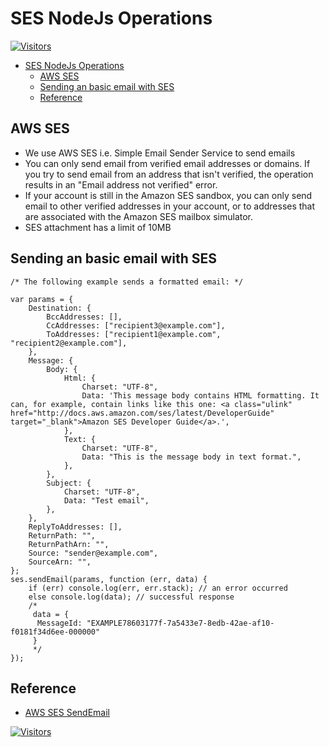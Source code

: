# SES NodeJs Operations

[![Visitors](https://api.visitorbadge.io/api/visitors?path=aasisodiya.nodejs.aws.s3&labelColor=%23ffa500&countColor=%23263759&labelStyle=upper)](https://visitorbadge.io/status?path=aasisodiya.nodejs.aws.ses)

- [SES NodeJs Operations](#ses-nodejs-operations)
  - [AWS SES](#aws-ses)
  - [Sending an basic email with SES](#sending-an-basic-email-with-ses)
  - [Reference](#reference)

## AWS SES

- We use AWS SES i.e. Simple Email Sender Service to send emails
- You can only send email from verified email addresses or domains. If you try to send email from an address that isn't verified, the operation results in an "Email address not verified" error.
- If your account is still in the Amazon SES sandbox, you can only send email to other verified addresses in your account, or to addresses that are associated with the Amazon SES mailbox simulator.
- SES attachment has a limit of 10MB

## Sending an basic email with SES

```nodejs
/* The following example sends a formatted email: */

var params = {
    Destination: {
        BccAddresses: [],
        CcAddresses: ["recipient3@example.com"],
        ToAddresses: ["recipient1@example.com", "recipient2@example.com"],
    },
    Message: {
        Body: {
            Html: {
                Charset: "UTF-8",
                Data: 'This message body contains HTML formatting. It can, for example, contain links like this one: <a class="ulink" href="http://docs.aws.amazon.com/ses/latest/DeveloperGuide" target="_blank">Amazon SES Developer Guide</a>.',
            },
            Text: {
                Charset: "UTF-8",
                Data: "This is the message body in text format.",
            },
        },
        Subject: {
            Charset: "UTF-8",
            Data: "Test email",
        },
    },
    ReplyToAddresses: [],
    ReturnPath: "",
    ReturnPathArn: "",
    Source: "sender@example.com",
    SourceArn: "",
};
ses.sendEmail(params, function (err, data) {
    if (err) console.log(err, err.stack); // an error occurred
    else console.log(data); // successful response
    /*
     data = {
      MessageId: "EXAMPLE78603177f-7a5433e7-8edb-42ae-af10-f0181f34d6ee-000000"
     }
     */
});
```

## Reference

- [AWS SES SendEmail](https://docs.aws.amazon.com/AWSJavaScriptSDK/latest/AWS/SES.html#sendEmail-property)

[![Visitors](https://api.visitorbadge.io/api/visitors?path=aasisodiya.nodejs&label=aasisodiya/nodejs&labelColor=%23ffa500&countColor=%23263759&labelStyle=upper)](https://visitorbadge.io/status?path=aasisodiya.nodejs)
